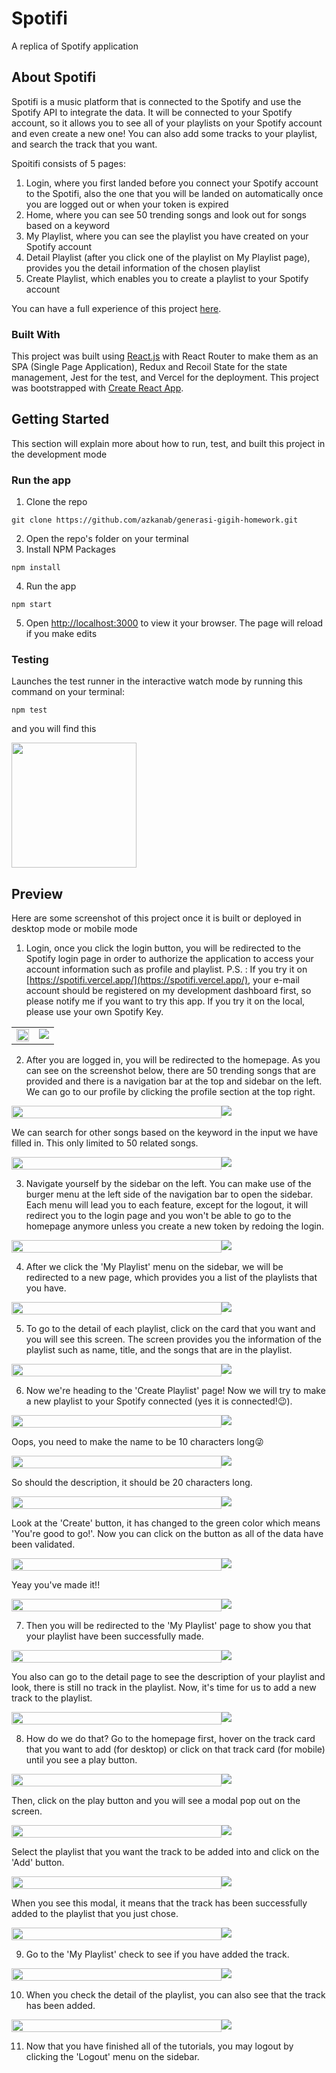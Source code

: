 # Spotifi

A replica of Spotify application

## About Spotifi

Spotifi is a music platform that is connected to the Spotify and use the Spotify API to integrate the data. It will be connected to your Spotify account, so it allows you to see all of your playlists on your Spotify account and even create a new one! You can also add some tracks to your playlist, and search the track that you want.

Spoitifi consists of 5 pages:
1. Login, where you first landed before you connect your Spotify account to the Spotifi, also the one that you will be landed on automatically once you are logged out or when your token is expired
2. Home, where you can see 50 trending songs and look out for songs based on a keyword
3. My Playlist, where you can see the playlist you have created on your Spotify account
4. Detail Playlist (after you click one of the playlist on My Playlist page), provides you the detail information of the chosen playlist
5. Create Playlist, which enables you to create a playlist to your Spotify account

You can have a full experience of this project [here](https://spotifi.vercel.app/).

### Built With

This project was built using [React.js](https://reactjs.org/) with React Router to make them as an SPA (Single Page Application), Redux and Recoil State for the state management, Jest for the test, and Vercel for the deployment. This project was bootstrapped with [Create React App](https://github.com/facebook/create-react-app).

## Getting Started

This section will explain more about how to run, test, and built this project in the development mode

### Run the app

1. Clone the repo
```
git clone https://github.com/azkanab/generasi-gigih-homework.git
```
2. Open the repo's folder on your terminal
3. Install NPM Packages
```
npm install
```
4. Run the app
```
npm start
```
5. Open [http://localhost:3000](http://localhost:3000) to view it your browser. The page will reload if you make edits

### Testing

Launches the test runner in the interactive watch mode by running this command on your terminal:
```
npm test
```
and you will find this

<img src="/shots/unit_test.png" height="200px">

## Preview

Here are some screenshot of this project once it is built or deployed in desktop mode or mobile mode

1. Login, once you click the login button, you will be redirected to the Spotify login page in order to authorize the application to access your account information such as profile and playlist.
P.S. : If you try it on [https://spotifi.vercel.app/](https://spotifi.vercel.app/), your e-mail account should be registered on my development dashboard first, so please notify me if you want to try this app. If you try it on the local, please use your own Spotify Key.

<table>
  <tr>
    <td valign="top">
        <img src="/shots/desktop/login_desktop.png" style="width: 100%; flex: 2;">
    </td>
    <td valign="top">
        <img src="/shots/mobile/login_mobile.jpg" style="flex: 1;"> 
    </td>
  </tr>
</table>

2. After you are logged in, you will be redirected to the homepage. As you can see on the screenshot below, there are 50 trending songs that are provided and there is a navigation bar at the top and sidebar on the left. We can go to our profile by clicking the profile section at the top right.

<div style="display: flex; flex-wrap: wrap;">
    <img src="/shots/desktop/home_1_desktop.png" style="width: 100%; flex: 2;">
    <img src="/shots/mobile/home_1_mobile.jpg" style="flex: 1;"> 
</div>

We can search for other songs based on the keyword in the input we have filled in. This only limited to 50 related songs.

<div style="display: flex; flex-wrap: wrap;">
    <img src="/shots/desktop/home_2_desktop.png" style="width: 100%; flex: 2;">
    <img src="/shots/mobile/home_2_mobile.jpg" style="flex: 1;"> 
</div>

3. Navigate yourself by the sidebar on the left. You can make use of the burger menu at the left side of the navigation bar to open the sidebar. Each menu will lead you to each feature, except for the logout, it will redirect you to the login page and you won't be able to go to the homepage anymore unless you create a new token by redoing the login.

<div style="display: flex; flex-wrap: wrap;">
    <img src="/shots/desktop/sidebar_desktop.png" style="width: 100%; flex: 2;">
    <img src="/shots/mobile/sidebar_mobile.jpg" style="flex: 1;"> 
</div>

4. After we click the 'My Playlist' menu on the sidebar, we will be redirected to a new page, which provides you a list of the playlists that you have.

<div style="display: flex; flex-wrap: wrap;">
    <img src="/shots/desktop/my-playlist_1_desktop.png" style="width: 100%; flex: 2;">
    <img src="/shots/mobile/my-playlist_1_mobile.jpg" style="flex: 1;"> 
</div>

5. To go to the detail of each playlist, click on the card that you want and you will see this screen. The screen provides you the information of the playlist such as name, title, and the songs that are in the playlist.

<div style="display: flex; flex-wrap: wrap;">
    <img src="/shots/desktop/playlist-detail_1_desktop.png" style="width: 100%; flex: 2;">
    <img src="/shots/mobile/playlist-detail_1_mobile.jpg" style="flex: 1;"> 
</div>

6. Now we're heading to the 'Create Playlist' page! Now we will try to make a new playlist to your Spotify connected (yes it is connected!😉).

<div style="display: flex; flex-wrap: wrap;">
    <img src="/shots/desktop/create-playlist_1_desktop.png" style="width: 100%; flex: 2;">
    <img src="/shots/mobile/create-playlist_1_mobile.jpg" style="flex: 1;"> 
</div>

Oops, you need to make the name to be 10 characters long😜

<div style="display: flex; flex-wrap: wrap;">
    <img src="/shots/desktop/create-playlist_2_desktop.png" style="width: 100%; flex: 2;">
    <img src="/shots/mobile/create-playlist_2_mobile.jpg" style="flex: 1;"> 
</div>

So should the description, it should be 20 characters long.

<div style="display: flex; flex-wrap: wrap;">
    <img src="/shots/desktop/create-playlist_3_desktop.png" style="width: 100%; flex: 2;">
    <img src="/shots/mobile/create-playlist_3_mobile.jpg" style="flex: 1;"> 
</div>

 Look at the 'Create' button, it has changed to the green color which means 'You're good to go!'. Now you can click on the button as all of the data have been validated.

<div style="display: flex; flex-wrap: wrap;">
    <img src="/shots/desktop/create-playlist_4_desktop.png" style="width: 100%; flex: 2;">
    <img src="/shots/mobile/create-playlist_4_mobile.jpg" style="flex: 1;"> 
</div>

Yeay you've made it!!

<div style="display: flex; flex-wrap: wrap;">
    <img src="/shots/desktop/create-playlist_5_desktop.png" style="width: 100%; flex: 2;">
    <img src="/shots/mobile/create-playlist_5_mobile.jpg" style="flex: 1;"> 
</div>

7. Then you will be redirected to the 'My Playlist' page to show you that your playlist have been successfully made.

<div style="display: flex; flex-wrap: wrap;">
    <img src="/shots/desktop/my-playlist_2_desktop.png" style="width: 100%; flex: 2;">
    <img src="/shots/mobile/my-playlist_2_mobile.jpg" style="flex: 1;"> 
</div>

You also can go to the detail page to see the description of your playlist and look, there is still no track in the playlist. Now, it's time for us to add a new track to the playlist.

<div style="display: flex; flex-wrap: wrap;">
    <img src="/shots/desktop/detail-playlist_2_desktop.png" style="width: 100%; flex: 2;">
    <img src="/shots/mobile/detail-playlist_2_mobile.jpg" style="flex: 1;"> 
</div>

8. How do we do that? Go to the homepage first, hover on the track card that you want to add (for desktop) or click on that track card (for mobile) until you see a play button.

<div style="display: flex; flex-wrap: wrap;">
    <img src="/shots/desktop/home_3_desktop.png" style="width: 100%; flex: 2;">
    <img src="/shots/mobile/home_3_mobile.jpg" style="flex: 1;"> 
</div>

Then, click on the play button and you will see a modal pop out on the screen.

<div style="display: flex; flex-wrap: wrap;">
    <img src="/shots/desktop/home_4_desktop.png" style="width: 100%; flex: 2;">
    <img src="/shots/mobile/home_4_mobile.jpg" style="flex: 1;"> 
</div>

Select the playlist that you want the track to be added into and click on the 'Add' button.

<div style="display: flex; flex-wrap: wrap;">
    <img src="/shots/desktop/home_5_desktop.png" style="width: 100%; flex: 2;">
    <img src="/shots/mobile/home_5_mobile.jpg" style="flex: 1;"> 
</div>

When you see this modal, it means that the track has been successfully added to the playlist that you just chose.

<div style="display: flex; flex-wrap: wrap;">
    <img src="/shots/desktop/home_7_desktop.png" style="width: 100%; flex: 2;">
    <img src="/shots/mobile/home_7_mobile.jpg" style="flex: 1;"> 
</div>

9. Go to the 'My Playlist' check to see if you have added the track.

<div style="display: flex; flex-wrap: wrap;">
    <img src="/shots/desktop/my-playlist_3_desktop.png" style="width: 100%; flex: 2;">
    <img src="/shots/mobile/my-playlist_3_mobile.jpg" style="flex: 1;"> 
</div>

10. When you check the detail of the playlist, you can also see that the track has been added.

<div style="display: flex; flex-wrap: wrap;">
    <img src="/shots/desktop/playlist-detail_3_desktop.png" style="width: 100%; flex: 2;">
    <img src="/shots/mobile/playlist-detail_3_mobile.jpg" style="flex: 1;"> 
</div>

11. Now that you have finished all of the tutorials, you may logout by clicking the 'Logout' menu on the sidebar.
